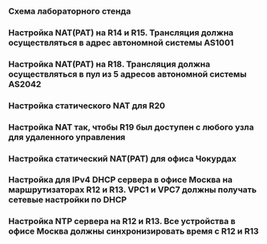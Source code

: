 ### Схема лабораторного стенда

### Настройка NAT(PAT) на R14 и R15. Трансляция должна осуществляться в адрес автономной системы AS1001

### Настройка NAT(PAT) на R18. Трансляция должна осуществляться в пул из 5 адресов автономной системы AS2042

### Настройка статического NAT для R20

### Настройка NAT так, чтобы R19 был доступен с любого узла для удаленного управления

### Настройка статический NAT(PAT) для офиса Чокурдах

### Настройка для IPv4 DHCP сервера в офисе Москва на маршрутизаторах R12 и R13. VPC1 и VPC7 должны получать сетевые настройки по DHCP

### Настройка NTP сервера на R12 и R13. Все устройства в офисе Москва должны синхронизировать время с R12 и R13

